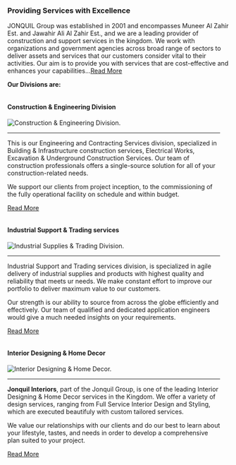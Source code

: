 ### Providing Services with Excellence

JONQUIL Group was established in 2001 and encompasses Muneer Al Zahir Est. and Jawahir Ali Al Zahir Est., and we are a leading provider of construction and support services in the kingdom. We work with organizations and government agencies across broad range of sectors to deliver assets and services that our customers consider vital to their activities. Our aim is to provide you with services that are cost-effective and enhances your capabilities...[Read More](philosophy.html)

**Our Divisions are:**

<div class="row">

<div class="large-4 columns">

<div data-equalizer-watch="data-equalizer-watch" class="panel">

#### Construction & Engineering Division

![Construction & Engineering Division.](img/munir.jpg)

* * *

This is our Engineering and Contracting Services division, specialized in Building & Infrastructure construction services, Electrical Works, Excavation & Underground Construction Services. Our team of construction professionals offers a single-source solution for all of your construction-related needs.

We support our clients from project inception, to the commissioning of the fully operational facility on schedule and within budget.

[Read More](construction.html)</div>

</div>

<div class="large-4 columns">

<div data-equalizer-watch="data-equalizer-watch" class="panel">

#### Industrial Support & Trading services

![Industrial Supplies & Trading Division.](img/jawahir.jpg)

* * *

Industrial Support and Trading services division, is specialized in agile delivery of industrial supplies and products with highest quality and reliability that meets ur needs. We make constant effort to improve our portfolio to deliver maximum value to our customers.

Our strength is our ability to source from across the globe efficiently and effectively. Our team of qualified and dedicated application engineers would give a much needed insights on your requirements.

[Read More](trading.html)</div>

</div>

<div class="large-4 columns">

<div data-equalizer-watch="data-equalizer-watch" class="panel">

#### Interior Designing & Home Decor

![Interior Designing & Home Decor.](img/interior.jpg)

* * *

**Jonquil Interiors**, part of the Jonquil Group, is one of the leading Interior Designing & Home Decor services in the Kingdom. We offer a variety of design services, ranging from Full Service Interior Design and Styling, which are executed beautifuly with custom tailored services.

We value our relationships with our clients and do our best to learn about your lifestyle, tastes, and needs in order to develop a comprehensive plan suited to your project.

[Read More](interior.html)</div>

</div>

</div>